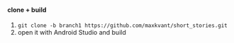 #### clone + build
1. ``` git clone -b branch1 https://github.com/maxkvant/short_stories.git ```
2. open it with Android Studio and build
